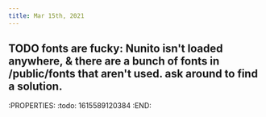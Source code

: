 ```yaml
---
title: Mar 15th, 2021
---
```


## TODO fonts are fucky: Nunito isn't loaded anywhere, & there are a bunch of fonts in /public/fonts that aren't used. ask around to find a solution.
:PROPERTIES:
:todo: 1615589120384
:END:
